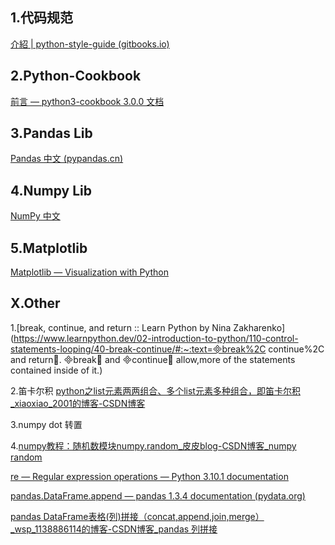 ## 1.代码规范

[介紹 | python-style-guide (gitbooks.io)](https://python-guide.gitbooks.io/python-style-guide/content/index.html)

## 2.Python-Cookbook

[前言 — python3-cookbook 3.0.0 文档](https://python3-cookbook.readthedocs.io/zh_CN/latest/preface.html)

## 3.Pandas Lib

[Pandas 中文 (pypandas.cn)](https://www.pypandas.cn/)

## 4.Numpy Lib

[NumPy 中文](https://www.numpy.org.cn/)

## 5.Matplotlib

[Matplotlib — Visualization with Python](https://matplotlib.org/)

## X.Other

1.[break, continue, and return :: Learn Python by Nina Zakharenko](https://www.learnpython.dev/02-introduction-to-python/110-control-statements-looping/40-break-continue/#:~:text=break%2C continue%2C and return. break and continue allow,more of the statements contained inside of it.)

2.笛卡尔积 [python之list元素两两组合、多个list元素多种组合，即笛卡尔积_xiaoxiao_2001的博客-CSDN博客](https://blog.csdn.net/xiaoxiao_2001/article/details/119787436)

3.numpy dot 转置

4.[numpy教程：随机数模块numpy.random_皮皮blog-CSDN博客_numpy random](https://blog.csdn.net/pipisorry/article/details/39508417)

[re — Regular expression operations — Python 3.10.1 documentation](https://docs.python.org/3/library/re.html)

[pandas.DataFrame.append — pandas 1.3.4 documentation (pydata.org)](https://pandas.pydata.org/pandas-docs/stable/reference/api/pandas.DataFrame.append.html)

[pandas DataFrame表格(列)拼接（concat,append,join,merge）_wsp_1138886114的博客-CSDN博客_pandas 列拼接](https://blog.csdn.net/wsp_1138886114/article/details/101015664)